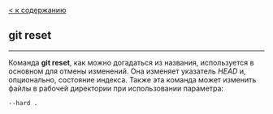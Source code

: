[< к содержанию](./readme.md)

## git reset
---
Команда **git reset**, как можно догадаться из названия, используется в основном для отмены изменений. Она изменяет указатель *HEAD* и, опционально, состояние индекса. Также эта команда может изменить файлы в рабочей директории при использовании параметра: 
```
--hard .
```